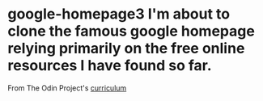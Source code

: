 # google-homepage3 I'm about to clone the famous google homepage relying primarily on the free online resources I have found so far.
From The Odin Project's [curriculum](http://www.theodinproject.com/web-development-101/html-css)
